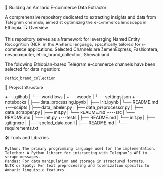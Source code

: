 🛒 Building an Amharic E-commerce Data Extractor

A comprehensive repository dedicated to extracting insights and data from Telegram channels, aimed at optimizing the e-commerce landscape in Ethiopia.
🔍 Overview

This repository serves as a framework for leveraging Named Entity Recognition (NER) in the Amharic language, specifically tailored for e-commerce applications.
Selected Channels are
ZemenExpress,
Fashiontera,
nevacomputer,
ethio_brand_collection,
Shewabrand

The following Ethiopian-based Telegram e-commerce channels have been selected for data ingestion:

    @ethio_brand_collection

📂 Project Structure

+---.github
| └── workflows
|
+---.vscode
| └── settings.json
+---notebooks
| ├── data_processing.ipynb
| ├── init.ipynb
| └── README.md
+---scripts
| ├── data_labeler.py
| ├── data_preprocessor.py
| ├── data_scrapper.py
| ├── init.py
| └── README.md
+---src
| └── README.md
| └── init.py
+---tests
| ├── README.md
| └── init.py
| ├── .gitignore
| ├── labeled_data.conll
| ├── README.md
| └── requirements.txt

🛠️ Tools and Libraries

    Python: The primary programming language used for the implementation.
    Telethon: A Python library for interacting with Telegram’s API to scrape messages.
    Pandas: For data manipulation and storage in structured formats.
    NLTK or SpaCy: For text preprocessing and tokenization specific to Amharic linguistic features.
